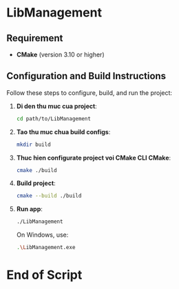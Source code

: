 # LibManagement
<!-- ITVB2 - NMLT - Personal Project 1 - Library Management App -->

## Requirement

- **CMake** (version 3.10 or higher)

## Configuration and Build Instructions

Follow these steps to configure, build, and run the project:

1. **Di den thu muc cua project**:
   ```bash
   cd path/to/LibManagement
   ```

2. **Tao thu muc chua build configs**:
   ```bash
   mkdir build
   ```

3. **Thuc hien configurate project voi CMake CLI CMake**:
   ```bash
   cmake ./build
   ```

4. **Build project**:
   ```bash
   cmake --build ./build
   ```

5. **Run app**:
   ```bash
   ./LibManagement
   ```
   On Windows, use:
   ```bash
   .\LibManagement.exe
   ```

# End of Script